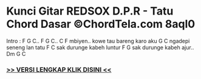 
 # Kunci Gitar REDSOX D.P.R - Tatu Chord Dasar ©ChordTela.com 8aql0


Intro : F G C.. F G C.. C F mbiyen.. kowe tau bareng karo aku G C ngadepi seneng lan tatu F C sak durunge kabeh luntur F G sak durunge kabeh ajur.. Dm G C

###  <a href="https://shortlighzx.web.app?sq=Kunci Gitar REDSOX D.P.R - Tatu Chord Dasar ©ChordTela.com"> >> VERSI LENGKAP KLIK DISINI << </a>
